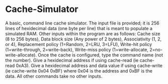 # Cache-Simulator
A basic, command line cache simulator. The input file is provided; it is 256 lines of hexidecimal data (one byte per line) that is meant to populate a simulated RAM. Other inputs within the program are as follows: Cache size (8 to 256 bytes), Data block size (Any power of 2 bytes), Associativity (1, 2, or 4), Replacement policy (1=Random, 2=LRU, 3=LFU), Write-hit policy (1=write-through, 2=write-back), Write-miss policy (1=write-allocate, 2=no-write-allocate). Once the cache is configured, type the command name (not the number). Give a hexidecimal address if using cache-read (ie cache-read 0xA3). Give a hexidecimal address and data value if using cache-write (ie cache-write 0x04 0xBF) where 0x04 is the address and 0xBF is the data. All other commands take no other inputs.
